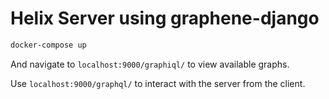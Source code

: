 # Helix Server using graphene-django

```bash
docker-compose up
```

And navigate to `localhost:9000/graphiql/` to view available graphs.

Use `localhost:9000/graphql/` to interact with the server from the client.

